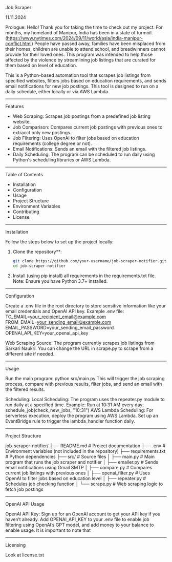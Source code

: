 Job Scraper

11.11.2024

Prologue:
Hello! Thank you for taking the time to check out my project. For months, my homeland of Manipur, India has been in a state of turmoil. (https://www.nytimes.com/2024/09/11/world/asia/india-manipur-conflict.html) People have passed away, families have been misplaced from their homes, children are unable to attend school, and breadwinners cannot provide for their loved ones. This program was intended to help those affected by the violence by streamlining job listings that are curated for them based on level of education. 

This is a Python-based automation tool that scrapes job listings from specified websites, filters jobs based on education requirements, and sends email notifications for new job postings. This tool is designed to run on a daily schedule, either locally or via AWS Lambda.

---

Features

- Web Scraping: Scrapes job postings from a predefined job listing website.
- Job Comparison: Compares current job postings with previous ones to extracct only new postings.
- Job Filtering: Uses OpenAI to filter jobs based on education requirements (college degree or not).
- Email Notifications: Sends an email with the filtered job listings.
- Daily Scheduling: The program can be scheduled to run daily using Python's scheduling libraries or AWS Lambda.

---

Table of Contents

- Installation
- Configuration
- Usage
- Project Structure
- Environment Variables
- Contributing
- License

---

Installation

Follow the steps below to set up the project locally:

1. Clone the repository**:
   ```bash
   git clone https://github.com/your-username/job-scraper-notifier.git
   cd job-scraper-notifier
2. Install (using pip install) all requirements in the requirements.txt file. Note: Ensure you have Python 3.7+ installed.

---

Configuration

Create a .env file in the root directory to store sensitive information like your email credentials and OpenAI API key.
Example .env file:
   TO_EMAIL=your_recipient_email@example.com
   FROM_EMAIL=your_sending_email@example.com
   EMAIL_PASSWORD=your_sending_email_password
   OPENAI_API_KEY=your_openai_api_key

Web Scraping Source:
The program currently scrapes job listings from Sarkari Naukri. You can change the URL in scrape.py to scrape from a different site if needed.

---

Usage

Run the main program:
python src/main.py
This will trigger the job scraping process, compare with previous results, filter jobs, and send an email with the filtered results.

Scheduling:
Local Scheduling: The program uses the repeater.py module to run daily at a specified time.
Example: Run at 10:31 AM every day:
schedule_job(check_new_jobs, "10:31")
AWS Lambda Scheduling: For serverless execution, deploy the program using AWS Lambda. Set up an EventBridge rule to trigger the lambda_handler function daily.

---

Project Structure

job-scraper-notifier/
   ├── README.md                  # Project documentation
   ├── .env                       # Environment variables (not included in the repository)
   ├── requirements.txt           # Python dependencies
   ├── src/                       # Source files
   │   ├── main.py                # Main program that runs the job scraper and notifier
   │   ├── emailer.py             # Sends email notifications using Gmail SMTP
   │   ├── compare.py             # Compares current job listings with previous ones
   │   ├── openai_filter.py       # Uses OpenAI to filter jobs based on education level
   │   ├── repeater.py            # Schedules job checking function
   │   └── scrape.py              # Web scraping logic to fetch job postings

---

OpenAI API Usage

OpenAI API Key:
Sign up for an OpenAI account to get your API key if you haven’t already.
Add OPENAI_API_KEY to your .env file to enable job filtering using OpenAI’s GPT model, and add money to your balance to enable usage. It is important to note that 

---

Licensing

Look at license.txt

